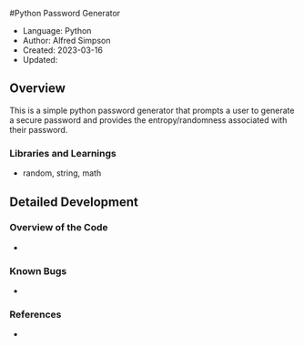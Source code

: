 #Python Password Generator

* Language: Python
* Author: Alfred Simpson
* Created: 2023-03-16
* Updated: 

## Overview

This is a simple python password generator that prompts a user to generate a secure password and provides the entropy/randomness associated with their password.

### Libraries and Learnings
* random, string, math

## Detailed Development

### Overview of the Code
* 

### Known Bugs
* 

### References
* 
